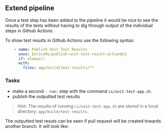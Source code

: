 ## Extend pipeline 

Once a test step has been added to the pipeline it would be nice to see the results of the tests without having to dig through output of the individual steps in Github Actions .

To show test results in Github Actions use the following syntax:

```YAML
    - name: Publish Unit Test Results
      uses: EnricoMi/publish-unit-test-result-action@v1
      if: always()
      with:
        files: app/build/test-results/**
```

### Tasks

* make a second `- run:` step with the command `ci/unit-test-app.sh`.
* publish the outputted test results

> Hint: The results of running `ci/unit-test-app.sh` are stored in a local directory: `app/build/test-results`.

The outputted test resuts can be seen if pull request will be created towards another branch. It will look like: 

